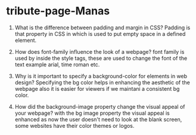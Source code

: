 # tribute-page-Manas

1. What is the difference between padding and margin in CSS?
   Padding is that property in CSS in which is used to put empty space in a defined element.

2. How does font-family influence the look of a webpage?
   font family is used by inside the style tags, these are used to change the font of the text example arial, time roman etc.

3. Why is it important to specify a background-color for elements in web design?
   Specifying the bg color helps in enhancing the aesthetic of the webpage also it is easier for viewers if we maintani a consistent bg color.

4. How did the background-image property change the visual appeal of your webpage?
   with the bg image property the visual appeal is enhanced as now the user doesn't need to look at the blank screen, some websites have their color themes or logos.
   
